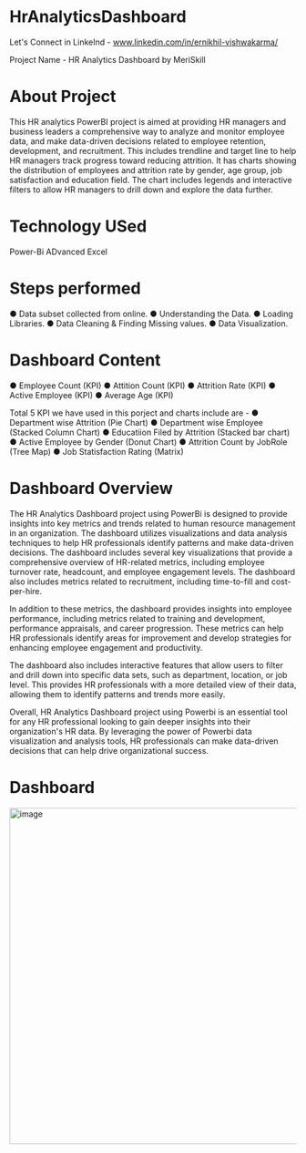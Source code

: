 # HrAnalyticsDashboard

Let's Connect in LinkeInd - www.linkedin.com/in/ernikhil-vishwakarma/

Project Name - HR Analytics Dashboard by MeriSkill

# About Project 
This HR analytics PowerBI project is aimed at providing HR managers and business leaders a comprehensive way to analyze and monitor employee data, and make data-driven decisions related to employee retention, development, and recruitment.
This includes trendline and target line to help HR managers track progress toward reducing attrition. It has charts showing the distribution of employees and attrition rate by gender, age group, job satisfaction and education field. The chart includes legends and interactive filters to allow HR managers to drill down and explore the data further.

# Technology USed 

Power-Bi 
ADvanced Excel 

# Steps performed 

● Data subset collected from online.
● Understanding the Data.
● Loading Libraries.
● Data Cleaning & Finding Missing values.
● Data Visualization.

# Dashboard Content 

● Employee Count (KPI)
● Attition Count (KPI)
● Attrition Rate (KPI)
● Active Employee (KPI)
● Average Age (KPI)

Total 5 KPI we have used in this porject and charts include are - 
● Department wise Attrition (Pie Chart)
● Department wise Employee  (Stacked Column Chart)
● Educatiion Filed by Attrition (Stacked bar chart)
● Active Employee by Gender (Donut Chart)
● Attrition Count by JobRole (Tree Map)
● Job Statisfaction Rating (Matrix)

# Dashboard Overview 
The HR Analytics Dashboard project using PowerBi is designed to provide insights into key metrics and trends related to human resource management in an organization. The dashboard utilizes visualizations and data analysis techniques to help HR professionals identify patterns and make data-driven decisions. The dashboard includes several key visualizations that provide a comprehensive overview of HR-related metrics, including employee turnover rate, headcount, and employee engagement levels. The dashboard also includes metrics related to recruitment, including time-to-fill and cost-per-hire.

In addition to these metrics, the dashboard provides insights into employee performance, including metrics related to training and development, performance appraisals, and career progression. These metrics can help HR professionals identify areas for improvement and develop strategies for enhancing employee engagement and productivity.

The dashboard also includes interactive features that allow users to filter and drill down into specific data sets, such as department, location, or job level. This provides HR professionals with a more detailed view of their data, allowing them to identify patterns and trends more easily.

Overall, HR Analytics Dashboard project using Powerbi  is an essential tool for any HR professional looking to gain deeper insights into their organization's HR data. By leveraging the power of Powerbi  data visualization and analysis tools, HR professionals can make data-driven decisions that can help drive organizational success.

# Dashboard 
<img width="590" alt="image" src="https://github.com/DA-Nikhil/HrAnalyticsDashboard/assets/145112170/de252990-ac61-4726-8266-64f219586b54">

